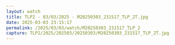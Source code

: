 ```yaml
---
layout: watch
title: TLP2 - 03/03/2025 - M20250303_231517_TLP_2T.jpg
date: 2025-03-03 23:15:17
permalink: /2025/03/03/watch/M20250303_231517_TLP_2
capture: TLP2/2025/202503/20250303/M20250303_231517_TLP_2T.jpg
---
```

